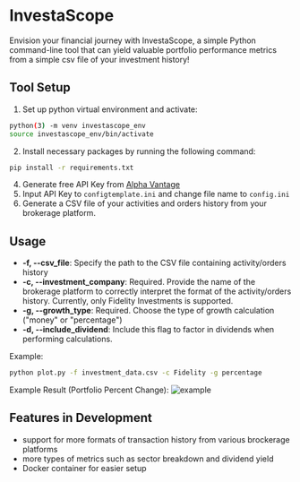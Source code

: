 # InvestaScope
Envision your financial journey with InvestaScope, a simple Python command-line tool that can yield valuable portfolio performance metrics from a simple csv file of your investment history!

## Tool Setup
1. Set up python virtual environment and activate:
```sh
python(3) -m venv investascope_env
source investascope_env/bin/activate
```
2. Install necessary packages by running the following command:
```sh
pip install -r requirements.txt
```
4. Generate free API Key from [Alpha Vantage](https://www.alphavantage.co/)
5. Input API Key to `configtemplate.ini` and change file name to `config.ini`
6. Generate a CSV file of your activities and orders history from your brokerage platform.

## Usage
- **-f, --csv_file**: Specify the path to the CSV file containing activity/orders history 
- **-c, --investment_company**: Required. Provide the name of the brokerage platform to correctly interpret the format of the activity/orders history. Currently, only Fidelity Investments is supported.
- **-g, --growth_type**: Required. Choose the type of growth calculation ("money" or "percentage")
- **-d, --include_dividend**: Include this flag to factor in dividends when performing calculations.

Example:
```sh
python plot.py -f investment_data.csv -c Fidelity -g percentage
```
Example Result (Portfolio Percent Change):
![example](https://github.com/aakarshv1/InvestaScope/assets/23005664/e0e2ca07-df63-4bb7-af4c-5341027f4e92)


## Features in Development
- support for more formats of transaction history from various brockerage platforms
- more types of metrics such as sector breakdown and dividend yield
- Docker container for easier setup
   

